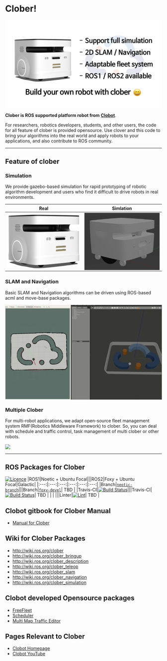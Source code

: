 # Clober!
<img align="center" src="./images/clober_introduce_.png" width="700">

**Clober is ROS supported platform robot from** [**Clobot**](https://www.clobot.co.kr/).

For researchers, robotics developers, students, and other users, the code for all feature of clober is provided opensource. Use clover and this code to bring your algorithms into the real world and apply robots to your applications, and also contribute to ROS community.

---
## Feature of clober
### Simulation

We provide gazebo-based simulation for rapid prototyping of robotic algorithm development and users who find it difficult to drive robots in real environments.

|Real|Simlation|
|:---:|:---:|
|<img align="center" src="./images/clober_right.png" width="300">|<img align="center" src="./images/clober_description.png" width="300">|

### SLAM and Navigation
Basic SLAM and Navigation algorithms can be driven using ROS-based acml and move-base packages.

<img align="center" src="./images/clober_navigation.gif" width="700">

### Multiple Clober

For multi-robot applications, we adapt open-source fleet management system RMF(Robotics Middleware Framework) to clober. So, you can deal with schedule and traffic control, task management of multi clober or other robots.

<img align="center" src="./images/multi_clober.gif" width="700">


---
## ROS Packages for Clober
[![Licence](https://img.shields.io/badge/License-Apache%202.0-blue.svg)](https://opensource.org/licenses/Apache-2.0)
|ROS1|Noetic + Ubuntu Focal|\||ROS2|Foxy + Ubuntu Focal|Galactic|
|:---:|:---:|:---:|:---:|:---:|:---:|
|Branch|[`neotic-branch`](https://github.com/clobot-git/clober/tree/noetic-devel)|\||Branch|[`foxy-devel`](https://github.com/clobot-git/clober/tree/foxy-devel)| TBD |
|Travis-CI|[![Build Status](https://travis-ci.com/clobot-git/clober.svg?branch=noetic-devel)](https://travis-ci.com/clobot-git/clober)|\||Travis-CI|[![Build Status](https://travis-ci.com/clobot-git/clober.svg?branch=foxy-devel)](https://travis-ci.com/clobot-git/clober)| TBD |
| | |\||Linter|[![Lint](https://github.com/clobot-git/clober/workflows/Lint/badge.svg?branch=foxy-devel)](https://github.com/clobot-git/clober/actions)| TBD |

## Clobot gitbook for Clober Manual
- [Manual for Clober](https://app.gitbook.com/@clobot-git/s/clober-manual/)

## Wiki for Clober Packages
- http://wiki.ros.org/clober 
- http://wiki.ros.org/clober_bringup 
- http://wiki.ros.org/clober_description
- http://wiki.ros.org/clober_teleop
- http://wiki.ros.org/clober_slam
- http://wiki.ros.org/clober_navigation
- http://wiki.ros.org/clober_simulation

## Clobot developed Opensource packages
- [ FreeFleet ](http://wiki.ros.org/RMF/FreeFleet)
- [ Scheduler ](http://wiki.ros.org/RMF/Scheduler)
- [ Multi Map Traffic Editor ](http://wiki.ros.org/RMF/traffic_editor)

## Pages Relevant to Clober
- [ Clobot Homepage ](https://www.clobot.co.kr/)
- [ Clobot YouTube ](https://www.youtube.com/channel/UCau5FLJpMxhvW-IHZ8c8qKQ/featured/)

